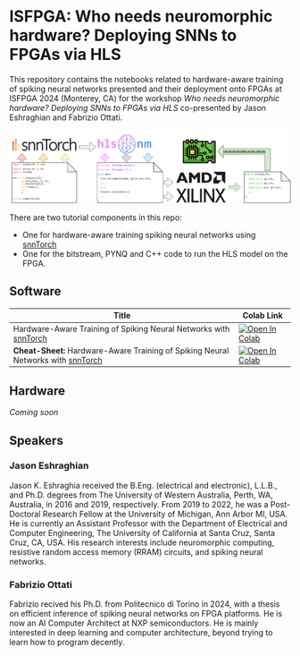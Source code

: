 # ISFPGA: Who needs neuromorphic hardware? Deploying SNNs to FPGAs via HLS

This repository contains the notebooks related to hardware-aware training of spiking neural networks presented and their deployment onto FPGAs at ISFPGA 2024 (Monterey, CA) for the workshop *Who needs neuromorphic hardware? Deploying SNNs to FPGAs via HLS* co-presented by Jason Eshraghian and Fabrizio Ottati.

![Abstract](/static/hls4nm-flow-horizontal.png)

There are two tutorial components in this repo:

* One for hardware-aware training spiking neural networks using [snnTorch](https://github.com/jeshraghian/snntorch)
* One for the bitstream, PYNQ and C++ code to run the HLS model on the FPGA.

## Software

| Title                                                                                           | Colab Link                                                                                                                                  |
|-------------------------------------------------------------------------------------------------|--------------------------------------------------------------------------------------------------------------------------------------------|
| Hardware-Aware Training of Spiking Neural Networks with [snnTorch](https://github.com/jeshraghian/snntorch) | [![Open In Colab](https://colab.research.google.com/assets/colab-badge.svg)](https://colab.research.google.com/github/jeshraghian/fpga-snntorch/blob/main/software/ISFPGA_SNN.ipynb) |
| **Cheat-Sheet:** Hardware-Aware Training of Spiking Neural Networks with [snnTorch](https://github.com/jeshraghian/snntorch) | [![Open In Colab](https://colab.research.google.com/assets/colab-badge.svg)](https://colab.research.google.com/github/jeshraghian/ESSCIRC23-os-neuromorphic-tutorial/blob/main/ESSCIRC_OSN_cheatsheet.ipynb) |

## Hardware

_Coming soon_

## Speakers

### Jason Eshraghian

Jason K. Eshraghia received the B.Eng. (electrical and electronic), L.L.B., and Ph.D. degrees from The University of Western Australia, Perth, WA, Australia, in 2016 and 2019, respectively. From 2019 to 2022, he was a Post-Doctoral Research Fellow at the University of Michigan, Ann Arbor MI, USA. He is currently an Assistant Professor with the Department of Electrical and Computer Engineering, The University of California at Santa Cruz, Santa Cruz, CA, USA. His research interests include neuromorphic computing, resistive random access memory (RRAM) circuits, and spiking neural networks.

### Fabrizio Ottati

Fabrizio recived his Ph.D. from Politecnico di Torino in 2024, with a thesis on efficient inference of spiking neural networks on FPGA platforms. He is now an AI Computer Architect at NXP semiconductors. He is mainly interested in deep learning and computer architecture, beyond trying to learn how to program decently.
